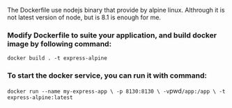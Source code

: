 The Dockerfile use nodejs binary that provide by alpine linux. 
Althrough it is not latest version of node, but is 8.1 is enough for me.


### Modify Dockerfile to suite your application, and build docker image by following command:


`
docker build . -t express-alpine
`


### To start the docker service, you can run it with command:


`
docker run --name my-express-app \
  -p 8130:8130 \
  -v `pwd`/app:/app \
  -t express-alpine:latest
`

